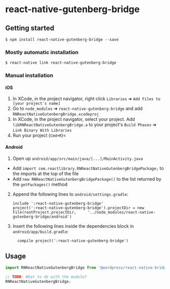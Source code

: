 
# react-native-gutenberg-bridge

## Getting started

`$ npm install react-native-gutenberg-bridge --save`

### Mostly automatic installation

`$ react-native link react-native-gutenberg-bridge`

### Manual installation


#### iOS

1. In XCode, in the project navigator, right click `Libraries` ➜ `Add Files to [your project's name]`
2. Go to `node_modules` ➜ `react-native-gutenberg-bridge` and add `RNReactNativeGutenbergBridge.xcodeproj`
3. In XCode, in the project navigator, select your project. Add `libRNReactNativeGutenbergBridge.a` to your project's `Build Phases` ➜ `Link Binary With Libraries`
4. Run your project (`Cmd+R`)<

#### Android

1. Open up `android/app/src/main/java/[...]/MainActivity.java`
  - Add `import com.reactlibrary.RNReactNativeGutenbergBridgePackage;` to the imports at the top of the file
  - Add `new RNReactNativeGutenbergBridgePackage()` to the list returned by the `getPackages()` method
2. Append the following lines to `android/settings.gradle`:
  	```
  	include ':react-native-gutenberg-bridge'
  	project(':react-native-gutenberg-bridge').projectDir = new File(rootProject.projectDir, 	'../node_modules/react-native-gutenberg-bridge/android')
  	```
3. Insert the following lines inside the dependencies block in `android/app/build.gradle`:
  	```
      compile project(':react-native-gutenberg-bridge')
  	```

## Usage
```javascript
import RNReactNativeGutenbergBridge from '@wordpress/react-native-bridge';

// TODO: What to do with the module?
RNReactNativeGutenbergBridge;
```
  
